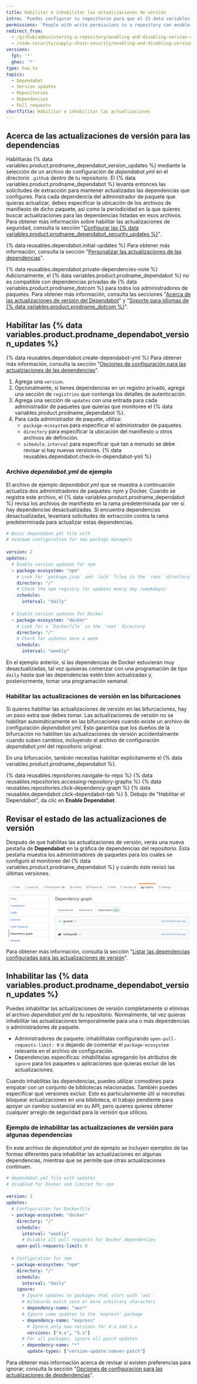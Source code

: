 ```yaml
---
title: Habilitar e inhabilitar las actualizaciones de versión
intro: 'Puedes configurar tu repositorio para que el {% data variables.product.prodname_dependabot %} actualice automáticamente los paquetes que utilizas.'
permissions: 'People with write permissions to a repository can enable or disable {% data variables.product.prodname_dependabot_version_updates %} for the repository.'
redirect_from:
  - /github/administering-a-repository/enabling-and-disabling-version-updates
  - /code-security/supply-chain-security/enabling-and-disabling-version-updates
versions:
  fpt: '*'
  ghec: '*'
type: how_to
topics:
  - Dependabot
  - Version updates
  - Repositories
  - Dependencies
  - Pull requests
shortTitle: Habilitar e inhabilitar las actualizaciones
---
```


<!--Marketing-LINK: From /features/security/software-supply-chain page "About version updates for dependencies".-->

## Acerca de las actualizaciones de versión para las dependencias

Habilitarás {% data variables.product.prodname_dependabot_version_updates %} mediante la selección de un archivo de configuración de *dependabot.yml* en el directorio `.github` dentro de tu repositorio. El {% data variables.product.prodname_dependabot %} levanta entonces las solicitudes de extracción para mantener actualizadas las dependencias que configures. Para cada dependencia del administrador de paquete que quieras actualizar, debes especificar la ubicación de los archivos de manifiesto de dicho paquete, así como la periodicidad en la que quieres buscar actualizaciones para las dependencias listadas en esos archivos. Para obtener más información sobre habilitar las actualizaciones de seguridad, consulta la sección "[Configurar las {% data variables.product.prodname_dependabot_security_updates %}](/github/managing-security-vulnerabilities/configuring-dependabot-security-updates)".

{% data reusables.dependabot.initial-updates %} Para obtener más información, consulta la sección "[Personalizar las actualizaciones de las dependencias](/github/administering-a-repository/customizing-dependency-updates)".

{% data reusables.dependabot.private-dependencies-note %} Adicionalmente, el {% data variables.product.prodname_dependabot %} no es compatible con dependencias privadas de {% data variables.product.prodname_dotcom %} para todos los administradores de paquetes. Para obtener más información, consulta las secciones "[Acerca de las actualizaciones de versión del Dependabot](/github/administering-a-repository/about-dependabot-version-updates#supported-repositories-and-ecosystems)" y "[Soporte para idiomas de {% data variables.product.prodname_dotcom %}](/github/getting-started-with-github/github-language-support)".

## Habilitar las {% data variables.product.prodname_dependabot_version_updates %}

{% data reusables.dependabot.create-dependabot-yml %} Para obtener más información, consulta la sección "[Opciones de configuración para las actualziaciones de las dependencias](/github/administering-a-repository/configuration-options-for-dependency-updates)".
1. Agrega una `version`.
1. Opcionalmente, si tienes dependencias en un registro privado, agrega una sección de `registries` que contenga los detalles de autenticación.
1. Agrega una sección de `updates` con una entrada para cada administrador de paquetes que quieras que monitoree el {% data variables.product.prodname_dependabot %}.
1. Para cada administrador de paquete, utiliza:
    - `package-ecosystem` para especificar el administrador de paquetes.
    - `directory` para especificar la ubicación del manifiesto u otros archivos de definición.
    - `schedule.interval` para especificar qué tan a menudo se debe revisar si hay nuevas versiones.
{% data reusables.dependabot.check-in-dependabot-yml %}

### Archivo *dependabot.yml* de ejemplo

El archivo de ejemplo *dependabot.yml* que se muestra a continuación actualiza dos administradores de paquetes: npm y Docker. Cuando se registra este archivo, el {% data variables.product.prodname_dependabot %} revisa los archivos de manifiesto en la rama predeterminada par ver si hay dependencias desactualizadas. Si encuentra dependencias desactualizadas, levantará solicitudes de extracción contra la rama predeterminada para actualizar estas dependencias.

```yaml
# Basic dependabot.yml file with
# minimum configuration for two package managers

version: 2
updates:
  # Enable version updates for npm
  - package-ecosystem: "npm"
    # Look for `package.json` and `lock` files in the `root` directory
    directory: "/"
    # Check the npm registry for updates every day (weekdays)
    schedule:
      interval: "daily"

  # Enable version updates for Docker
  - package-ecosystem: "docker"
    # Look for a `Dockerfile` in the `root` directory
    directory: "/"
    # Check for updates once a week
    schedule:
      interval: "weekly"
```

En el ejemplo anterior, si las dependencias de Docker estuvieran muy desactualizadas, tal vez quisieras comenzar con una programación de tipo `daily` hasta que las dependencias estén bien actualizadas y, posteriormente, tomar una programación semanal.

### Habilitar las actualizaciones de versión en las bifurcaciones

Si quieres habilitar las actualizaciones de versión en las bifurcaciones, hay un paso extra que debes tomar. Las actualizaciones de versión no se habilitan automáticamente en las bifurcaciones cuando existe un archivo de configuración *dependabot.yml*. Esto garantiza que los dueños de la bifurcación no habiliten las actualizaciones de versión accidentalmente cuando suben cambios, incluyendo el archivo de configuración *dependabot.yml* del repositorio original.

En una bifurcación, también necesitas habilitar explícitamente el {% data variables.product.prodname_dependabot %}.

{% data reusables.repositories.navigate-to-repo %}
{% data reusables.repositories.accessing-repository-graphs %}
{% data reusables.repositories.click-dependency-graph %}
{% data reusables.dependabot.click-dependabot-tab %}
5. Debajo de "Habilitar el Dependabot", da clic en **Enable Dependabot**.

## Revisar el estado de las actualizaciones de versión

Después de que habilitas las actualizaciones de versión, verás una nueva pestaña de **Dependabot** en la gráfica de dependencias del repositorio. Esta pestaña muestra los administradores de paquetes para los cuales se configuró el monitoreo del {% data variables.product.prodname_dependabot %} y cuándo éste revisó las últimas versiones.

![Pestaña de perspectivas de repositorio, gráfica de dependencias, pestaña de dependabot](/assets/images/help/dependabot/dependabot-tab-view-beta.png)

Para obtener más información, consulta la sección "[Listar las dependencias configuradas para las actualizaciones de versión](/github/administering-a-repository/listing-dependencies-configured-for-version-updates)".

## Inhabilitar las {% data variables.product.prodname_dependabot_version_updates %}

Puedes inhabilitar las actualizaciones de versión completamente si eliminas el archivo *dependabot.yml* de tu repositorio. Normalmente, tal vez quieras inhabilitar las actualizaciones temporalmente para una o más dependencias o administradores de paquete.

- Administradores de paquete: inhabilítalas configurando `open-pull-requests-limit: 0` o dejando de comentar el `package-ecosystem` relevante en el archivo de configuración.
- Dependencias específicas: inhabilítalas agregando los atributos de `ignore` para los paquetes o aplicaciones que quieras excluir de las actualizaciones.

Cuando inhabilitas las dependencias, puedes utilizar comodines para empatar con un conjunto de bibliotecas relacionadas. También puedes especificar qué versiones excluir. Esto es particularmente útil si necesitas bloquear actualizaciones en una biblioteca, el trabajo pendiente para apoyar un cambio sustancial en su API, pero quieres quieres obtener cualquier arreglo de seguridad para la versión que utilices.

### Ejemplo de inhabilitar las actualizaciones de versión para algunas dependencias

En este archivo de *dependabot.yml* de ejemplo se incluyen ejemplos de las formas diferentes para inhabilitar las actualizaciones en algunas dependencias, mientras que se permite que otras actualizaciones continuen.

```yaml
# dependabot.yml file with updates
# disabled for Docker and limited for npm

version: 2
updates:
  # Configuration for Dockerfile
  - package-ecosystem: "docker"
    directory: "/"
    schedule:
      interval: "weekly"
      # Disable all pull requests for Docker dependencies
    open-pull-requests-limit: 0

  # Configuration for npm
  - package-ecosystem: "npm"
    directory: "/"
    schedule:
      interval: "daily"
    ignore:
      # Ignore updates to packages that start with 'aws'
      # Wildcards match zero or more arbitrary characters
      - dependency-name: "aws*"
      # Ignore some updates to the 'express' package
      - dependency-name: "express"
        # Ignore only new versions for 4.x and 5.x
        versions: ["4.x", "5.x"]
      # For all packages, ignore all patch updates
      - dependency-name: "*"
        update-types: ["version-update:semver-patch"]
```

Para obtener más información acerca de revisar si existen preferencias para ignorar, consulta la sección "[Opciones de configuración para las actualizaciones de depdendencias](/github/administering-a-repository/configuration-options-for-dependency-updates#ignore)".
